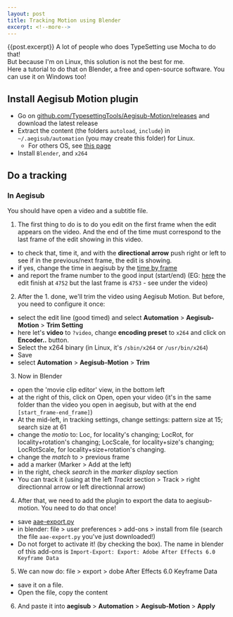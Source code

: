 ```yaml
---
layout: post
title: Tracking Motion using Blender
excerpt: <!--more-->
---
```

{{post.excerpt}}
A lot of people who does TypeSetting use Mocha to do that!<br>But because I'm on Linux, this solution is not the best for me.
<br>Here a tutorial to do that on Blender, a free and open-source software. You can use it on Windows too!

## Install Aegisub Motion plugin

* Go on [github.com/TypesettingTools/Aegisub-Motion/releases](https://github.com/TypesettingTools/Aegisub-Motion/releases) and download the latest release
* Extract the content (the folders `autoload`, `include`) in `~/.aegisub/automation` (you may create this folder) for Linux.
  * For others OS, see [this page](https://github.com/TypesettingTools/Aegisub-Motion/wiki/Installation#installation-instructions)
* Install `Blender`, and `x264`

## Do a tracking

### In Aegisub

You should have open a video and a subtitle file.

1. The first thing to do is to do you edit on the first frame when the edit appears on the video. And the end of the time must correspond to the last frame of the edit showing in this video.
  * to check that, time it, and with the **directional arrow** push right or left to see if in the previous/next frame, the edit is showing.
  * if yes, change the time in aegisub by the [time by frame](https://cloud.githubusercontent.com/assets/6844060/19222330/3124e70a-8e56-11e6-9891-be692aada1a2.png)
  * and report the frame number to the good input (start/end) (EG: [here](https://cloud.githubusercontent.com/assets/6844060/19222348/86f1b7b2-8e56-11e6-8d8d-ebff8cb392c3.png) the edit finish at `4752` but the last frame is `4753` - see under the video)
 2. After the 1. done, we'll trim the video using Aegisub Motion. But before, you need to configure it once:
  * select the edit line (good timed) and select **Automation** > **Aegisub-Motion** > **Trim Setting**
  * here let's **video** to `?video`, change **encoding preset** to `x264` and click on **Encoder..** button.
  * Select the x264 binary (in Linux, it's `/sbin/x264` or `/usr/bin/x264`)
  * Save
  * select **Automation** > **Aegisub-Motion** > **Trim**
 3. Now in Blender
  * open the 'movie clip editor' view, in the bottom left
  * at the right of this, click on Open, open your video (it's in the same folder than the video you open in aegisub, but with at the end `[start_frame-end_frame]`)
  * At the mid-left, in tracking settings, change settings: pattern size at 15; search size at 61
  * change the *motio* to: Loc, for locality's changing; LocRot, for locality+rotation's changing; LocScale, for locality+size's changing; LocRotScale, for locality+size+rotation's changing.
  * change the *match* to > previous frame
  * add a marker (Marker > Add at the left)
  * in the right, check *search* in the *marker display* section
  * You can track it (using at the left *Trackt* section > Track > right directionnal arrow or left directionnal arrow)
4. After that, we need to add the plugin to export the data to aegisub-motion. You need to do that once!
  * save [aae-export.py](https://raw.githubusercontent.com/Subarashii-no-Fansub/AAE-Export/master/aae-export.py)
  * in blender: file > user preferences > add-ons > install from file (search the file `aae-export.py` you've just downloaded!)
  * Do not forget to activate it! (by checking the box). The name in blender of this add-ons is `Import-Export: Export: Adobe After Effects 6.0 Keyframe Data`
5. We can now do: file > export > dobe After Effects 6.0 Keyframe Data
  * save it on a file.
  * Open the file, copy the content
6. And paste it into **aegisub** > **Automation** > **Aegisub-Motion** > **Apply**
